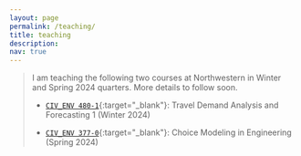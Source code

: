```yaml
---
layout: page
permalink: /teaching/
title: teaching
description: 
nav: true
---
```


> I am teaching the following two courses at Northwestern in Winter and Spring 2024 quarters. More details to follow soon. 
> 
> * [`CIV_ENV 480-1`](https://www.mccormick.northwestern.edu/civil-environmental/academics/courses/descriptions/480-1.html){:target="_blank"}: Travel Demand Analysis and Forecasting 1 (Winter 2024)
> 
> * [`CIV_ENV 377-0`](https://www.mccormick.northwestern.edu/civil-environmental/academics/courses/descriptions/377.html){:target="_blank"}: Choice Modeling in Engineering (Spring 2024)
